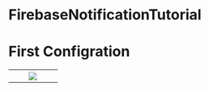 # FirebaseNotificationTutorial

# First Configration 

<table width="100%">
	<tr>
	  <th width="33%"><img src="https://imgur.com/DEek4om"></th>
	</tr>
</table>
